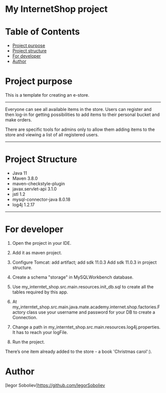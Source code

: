 # My InternetShop project




# Table of Contents
* [Project purpose](#purpose)
* [Project structure](#structure)
* [For developer](#developer-start)
* [Author](#author)

# <a name="purpose"></a>Project purpose
This is a template for creating an e-store.
<hr>

Everyone can see all available items in the store. Users can register and then log-in for
getting possibilities to add items to their personal bucket and make orders.

There are specific tools for admins only to allow them adding items to the store and viewing 
a list of all registered users.
<hr>

# <a name="structure"></a>Project Structure
* Java 11
* Maven 3.8.0
* maven-checkstyle-plugin
* javax.servlet-api 3.1.0
* jstl 1.2
* mysql-connector-java 8.0.18
* log4j 1.2.17
<hr>

# <a name="developer-start"></a>For developer

1. Open the project in your IDE.

2. Add it as maven project.

3. Configure Tomcat:
add artifact;
add sdk 11.0.3
Add sdk 11.0.3 in project struсture.

4. Create a schema "storage" in MySQLWorkbench database.

5. Use my_interntet_shop.src.main.resources.init_db.sql to create all the tables required by this app.

6. At my_interntet_shop.src.main.java.mate.academy.internet.shop.factories.Factory class use your username 
and password for your DB to create a Connection.

7. Change a path in my_interntet_shop.src.main.resources.log4j.properties. It has to reach your logFile.

8. Run the project.

There’s one item already added to the store - a book 'Christmas carol':).

# <a name="author"></a>Author

[Iegor Soboliev]https://github.com/IegorSoboliev



